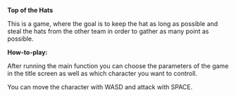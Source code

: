 **Top of the Hats**

This is a game, where the goal is to keep the hat as long as possible and steal the hats from the other team in order to gather as many point as possible.

**How-to-play:**

After running the main function you can choose the parameters of the game in the title screen as well as which character you want to controll.

You can move the character with WASD and attack with SPACE.
